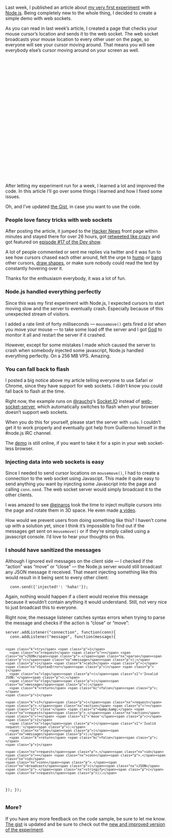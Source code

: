 <p>Last week, I published an article about <a href="http://jeffkreeftmeijer.com/2010/experimenting-with-node-js">my very first experiment</a> with <a href="http://nodejs.org">Node.js</a>. Being completely new to the whole thing, I decided to create a simple demo with web sockets.</p>
<p>As you can read in last week&#8217;s article, I created a page that checks your mouse cursor&#8217;s location and sends it to the web socket. The web socket broadcasts your mouse location to every other user on the page, so everyone will see your cursor moving around. That means you will see everybody else&#8217;s cursor moving around on your screen as well.</p>
<p><object width="440" height="308"><br><param name="allowfullscreen" value="true">
<br><param name="allowscriptaccess" value="always">
<br><param name="movie" value="http://vimeo.com/moogaloop.swf?clip_id=13805413&amp;server=vimeo.com&amp;show_title=0&amp;show_byline=0&amp;show_portrait=0&amp;color=ff9933&amp;fullscreen=1">
<br><embed src="http://vimeo.com/moogaloop.swf?clip_id=13805413&amp;server=vimeo.com&amp;show_title=1&amp;show_byline=1&amp;show_portrait=0&amp;color=ff9933&amp;fullscreen=1" type="application/x-shockwave-flash" allowfullscreen="true" allowscriptaccess="always" width="440" height="308"></embed><br></object></p>
<p>After letting my experiment run for a week, I learned a lot and improved the code. In this article I&#8217;ll go over some things I learned and how I fixed some issues.</p>
<p>Oh, and I&#8217;ve updated <a href="http://gist.github.com/488562">the Gist</a>, in case you want to use the code.</p>
<h3>People love fancy tricks with web sockets</h3>
<p>After posting the article, it jumped to the <a href="http://news.ycombinator.com/item?id=1548321">Hacker News</a> front page within minutes and stayed there for over 26 hours, got <a href="http://tweetmeme.com/story/1782313910/experimenting-with-nodejs-jeff-kreeftmeijer">retweeted like crazy</a> and got featured on <a href="http://5by5.tv/devshow/17">episode #17 of the Dev show</a>.</p>
<p>A lot of people commented or sent me replies via twitter and it was fun to see how cursors chased each other around, felt the urge to <a href="http://twitter.com/jnunemaker/status/19599899506">hump</a> or <a href="http://twitter.com/evilhackerdude/status/19687401793">bang</a> other cursors, <a href="http://www.reddit.com/r/programming/comments/ctvtz/experimenting_with_nodejs/c0v8243">draw shapes</a>, or make sure nobody could read the text by constantly hovering over it.</p>
<p>Thanks for the enthusiasm everybody, it was a lot of fun.</p>
<h3>Node.js handled everything perfectly</h3>
<p>Since this was my first experiment with Node.js, I expected cursors to start moving slow and the server to eventually crash. Especially because of this unexpected stream of visitors.</p>
<p>I added a rate limit of forty milliseconds &#8212; <code>mousemove()</code> gets fired <em>a lot</em> when you move your mouse &#8212; to take some load off the server and I got <a href="http://god.rubyforge.org/">God</a> to monitor it all and restart the server if it crashed.</p>
<p>However, except for some mistakes I made which caused the server to crash when somebody injected some javascript, Node.js handled everything perfectly. On a 256 MB <span class="caps">VPS</span>. Amazing.</p>
<h3>You can fall back to flash</h3>
<p>I posted a big notice above my article telling everyone to use Safari or Chrome, since they have support for web sockets. I didn&#8217;t know you could fall back to flash at the time.</p>
<p>Right now, the example runs on <a href="http://twitter.com/rauchg" title="Guillermo Rauch">@rauchg</a>&#8216;s <a href="http://github.com/LearnBoost/Socket.IO-node">Socket.IO</a> instead of <a href="http://github.com/miksago/node-websocket-server">web-socket-server</a>, which automatically switches to flash when your browser doesn&#8217;t support web sockets.</p>
<p>When you do this for yourself, please start the server with <code>sudo</code>. I couldn&#8217;t get it to work properly and eventually got help from Guillermo himself in the #node.js <span class="caps">IRC</span> channel.</p>
<p>The <a href="http://jeffkreeftmeijer.com/2010/experimenting-with-node-js/">demo</a> is still online, if you want to take it for a spin in your web socket-less browser.</p>
<h3>Injecting data into web sockets is easy</h3>
<p>Since I needed to send cursor locations on <code>mousemove()</code>, I had to create a connection to the web socket using Javascipt. This made it quite easy to send anything you want by injecting some Javascript into the page and calling <code>conn.send</code>. The web socket server would simply broadcast it to the other clients.</p>
<p>I was amazed to see <a href="http://twitter.com/einaros" title="Einar Otto Stangvik">@einaros</a> took the time to inject multiple cursors into the page and rotate them in 3D space. He even made <a href="http://www.youtube.com/watch?v=jULOA7mSOac">a video</a>.</p>
<p>How would we prevent users from doing something like this? I haven&#8217;t come up with a solution yet, since I think it&#8217;s impossible to find out if the messages get sent on <code>mousemove()</code> or if they&#8217;re simply called using a javascript console. I&#8217;d love to hear your thoughts on this.</p>
<h3>I should have sanitized the messages</h3>
<p>Although I ignored evil messages on the client side &#8212; I checked if the &#8220;action&#8221; was &#8220;move&#8221; or &#8220;close&#8221; &#8212; the Node.js server would still broadcast any <span class="caps">JSON</span> message it received. That meant injecting something like this would result in it being sent to every other client:</p>
<div class="highlight">
<pre><code class="javascript">  <span class="nx">conn</span><span class="p">.</span><span class="nx">send</span><span class="p">({</span><span class="s1">'injected!'</span><span class="o">:</span> <span class="s1">'haha!'</span><span class="p">});</span>
</code></pre>
</div>
<p>Again, nothing would happen if a client would receive this message because it wouldn&#8217;t contain anything it would understand. Still, not very nice to just broadcast this to everyone.</p>
<p>Right now, the message listener catches syntax errors when trying to parse the message and checks if the action is &#8220;close&#8221; or &#8220;move&#8221;:</p>
<div class="highlight">
<pre><code class="javascript"><span class="nx">server</span><span class="p">.</span><span class="nx">addListener</span><span class="p">(</span><span class="s2">"connection"</span><span class="p">,</span> <span class="kd">function</span><span class="p">(</span><span class="nx">conn</span><span class="p">){</span>
  <span class="nx">conn</span><span class="p">.</span><span class="nx">addListener</span><span class="p">(</span><span class="s2">"message"</span><span class="p">,</span> <span class="kd">function</span><span class="p">(</span><span class="nx">message</span><span class="p">){</span>
    
    <span class="k">try</span> <span class="p">{</span>
      <span class="nx">request</span> <span class="o">=</span> <span class="nx">JSON</span><span class="p">.</span><span class="nx">parse</span><span class="p">(</span><span class="nx">message</span><span class="p">);</span>
    <span class="p">}</span> <span class="k">catch</span> <span class="p">(</span><span class="nx">SyntaxError</span><span class="p">)</span> <span class="p">{</span>
      <span class="nx">log</span><span class="p">(</span><span class="s1">'Invalid JSON:'</span><span class="p">);</span>
      <span class="nx">log</span><span class="p">(</span><span class="nx">message</span><span class="p">);</span>
      <span class="k">return</span> <span class="kc">false</span><span class="p">;</span>
    <span class="p">}</span>
    
    <span class="k">if</span><span class="p">(</span><span class="nx">request</span><span class="p">.</span><span class="nx">action</span> <span class="o">!=</span> <span class="s1">'close'</span> <span class="o">&amp;&amp;</span> <span class="nx">request</span><span class="p">.</span><span class="nx">action</span> <span class="o">!=</span> <span class="s1">'move'</span><span class="p">)</span> <span class="p">{</span>
      <span class="nx">log</span><span class="p">(</span><span class="s1">'Ivalid request:'</span><span class="p">);</span>
      <span class="nx">log</span><span class="p">(</span><span class="nx">message</span><span class="p">);</span>
      <span class="k">return</span> <span class="kc">false</span><span class="p">;</span>
    <span class="p">}</span>
    
    <span class="nx">request</span><span class="p">.</span><span class="nx">id</span> <span class="o">=</span> <span class="nx">conn</span><span class="p">.</span><span class="nx">id</span>
    <span class="nx">conn</span><span class="p">.</span><span class="nx">broadcast</span><span class="p">(</span><span class="nx">JSON</span><span class="p">.</span><span class="nx">stringify</span><span class="p">(</span><span class="nx">request</span><span class="p">));</span>    
  <span class="p">});</span>
<span class="p">});</span>
</code></pre>
</div>
<h3>More?</h3>
<p>If you have any more feedback on the code sample, be sure to let me know. <a href="http://gist.github.com/488562">The gist</a> is updated and be sure to check out the <a href="http://jeffkreeftmeijer.com/2010/experimenting-with-node-js/">new and improved version of the experiment</a>.</p>